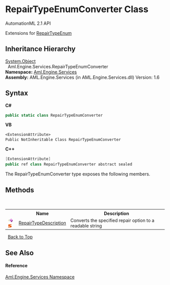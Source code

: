 # RepairTypeEnumConverter Class
AutomationML 2.1 API 

Extensions for <a href="T_Aml_Engine_Services_RepairTypeEnum">RepairTypeEnum</a>


## Inheritance Hierarchy
<a href="https://docs.microsoft.com/dotnet/api/system.object" target="_parent" rel="noopener noreferrer">System.Object</a><br />&nbsp;&nbsp;Aml.Engine.Services.RepairTypeEnumConverter<br />
**Namespace:**&nbsp;<a href="N_Aml_Engine_Services">Aml.Engine.Services</a><br />**Assembly:**&nbsp;AML.Engine.Services (in AML.Engine.Services.dll) Version: 1.6

## Syntax

**C#**<br />
``` C#
public static class RepairTypeEnumConverter
```

**VB**<br />
``` VB
<ExtensionAttribute>
Public NotInheritable Class RepairTypeEnumConverter
```

**C++**<br />
``` C++
[ExtensionAttribute]
public ref class RepairTypeEnumConverter abstract sealed
```

The RepairTypeEnumConverter type exposes the following members.


## Methods
&nbsp;<table><tr><th></th><th>Name</th><th>Description</th></tr><tr><td>![Public method](media/pubmethod.gif "Public method")![Static member](media/static.gif "Static member")</td><td><a href="M_Aml_Engine_Services_RepairTypeEnumConverter_RepairTypeDescription">RepairTypeDescription</a></td><td>
Converts the specified repair option to a readable string</td></tr></table>&nbsp;
<a href="#repairtypeenumconverter-class">Back to Top</a>

## See Also


#### Reference
<a href="N_Aml_Engine_Services">Aml.Engine.Services Namespace</a><br />